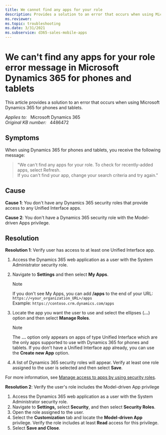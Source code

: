 ```yaml
---
title: We cannot find any apps for your role
description: Provides a solution to an error that occurs when using Microsoft Dynamics 365 for phones and tablets.
ms.reviewer: 
ms.topic: troubleshooting
ms.date: 3/31/2021
ms.subservice: d365-sales-mobile-apps
---
```

# We can't find any apps for your role error message in Microsoft Dynamics 365 for phones and tablets

This article provides a solution to an error that occurs when using Microsoft Dynamics 365 for phones and tablets.

_Applies to:_ &nbsp; Microsoft Dynamics 365  
_Original KB number:_ &nbsp; 4486472

## Symptoms

When using Dynamics 365 for phones and tablets, you receive the following message:

> "We can't find any apps for your role. To check for recently-added apps, select Refresh.  
If you can't find your app, change your search criteria and try again."

## Cause

**Cause 1**: You don't have any Dynamics 365 security roles that provide access to any Unified Interface apps.

**Cause 2**: You don't have a Dynamics 365 security role with the Model-driven Apps privilege.

## Resolution

**Resolution 1**: Verify user has access to at least one Unified Interface app.

1. Access the Dynamics 365 web application as a user with the System Administrator security role.
2. Navigate to **Settings** and then select **My Apps**.

    > [!NOTE]
    > If you don't see My Apps, you can add **/apps** to the end of your URL:
    > `https://<your_organization_URL>/apps`  
    > Example: `https://contoso.crm.dynamics.com/apps`

3. Locate the app you want the user to use and select the ellipses (**...**) option and then select **Manage Roles**.

    > [!NOTE]
    > The **...** option only appears on apps of type Unified Interface which are the only apps supported to use with Dynamics 365 for phones and tablets. If you don't have a Unified Interface app already, you can use the **Create new App** option.

4. A list of Dynamics 365 security roles will appear. Verify at least one role assigned to the user is selected and then select **Save**.

For more information, see [Manage access to apps by using security roles](/dynamics365/customerengagement/on-premises/customize/manage-access-apps-security-roles).

**Resolution 2**: Verify the user's role includes the Model-driven App privilege

1. Access the Dynamics 365 web application as a user with the System Administrator security role.
2. Navigate to **Settings,** select **Security**, and then select **Security Roles**.
3. Open the role assigned to the user.
4. Select the **Customization** tab and locate the **Model-driven App** privilege. Verify the role includes at least **Read** access for this privilege.
5. Select **Save and Close**.
